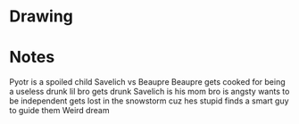 # Drawing

# Notes
Pyotr is a spoiled child
Savelich vs Beaupre
Beaupre gets cooked for being a useless drunk
lil bro gets drunk
Savelich is his mom
bro is angsty wants to be independent 
gets lost in the snowstorm cuz hes stupid
finds a smart guy to guide them
Weird dream